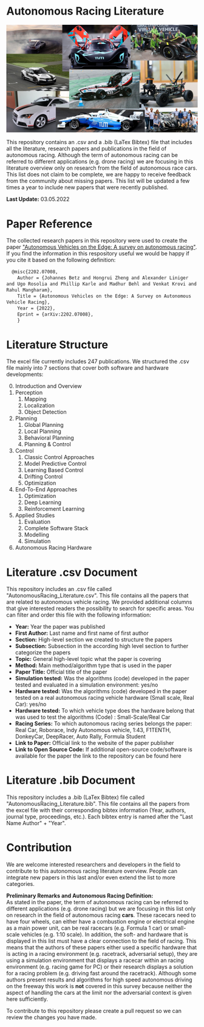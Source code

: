 # Autonomous Racing Literature

![Title Picture ESWeek 2021](docs/Title.png)

This repository contains an .csv and a .bib (LaTex Bibtex) file that includes all the literature, research papers and publications in the field of autonomous racing. Although the term of autonomous racing can be referred to different applications (e.g. drone racing) we are focusing in this literature overview only on research from the field of autonomous race cars. This list does not claim to be complete, we are happy to receive feedback from the community about missing papers. This list will be updated a few times a year to include new papers that were recently published.

**Last Update:** 03.05.2022

# Paper Reference
The collected research papers in this repository were used to create the paper ["Autonomous Vehicles on the Edge: A survey on autonomous racing"](https://arxiv.org/abs/2202.07008). If you find the information in this respository useful we would be happy if you cite it based on the following definition:

```
  @misc{2202.07008,
    Author = {Johannes Betz and Hongrui Zheng and Alexander Liniger and Ugo Rosolia and Phillip Karle and Madhur Behl and Venkat Krovi and Rahul Mangharam},
    Title = {Autonomous Vehicles on the Edge: A Survey on Autonomous Vehicle Racing},
    Year = {2022},
    Eprint = {arXiv:2202.07008},
    }
```

# Literature Structure
The excel file currently includes 247 publications. We structured the .csv file mainly into 7 sections that cover both software and hardware developments:

0. Introduction and Overview
1. Perception
   1. Mapping
   2. Localization
   3. Object Detection
2. Planning
   1. Global Planning
   2. Local Planning
   3. Behavioral Planning
   4. Planning & Control
3. Control
   1. Classic Control Approaches
   2. Model Predictive Control
   3. Learning Based Control
   4. Drifting Control
   5. Optimization
4. End-To-End Approaches
   1. Optimization
   2. Deep Learning
   3. Reinforcement Learning
5. Applied Studies
   1. Evaluation
   2. Complete Software Stack
   3. Modelling
   4. Simulation
6. Autonomous Racing Hardware

# Literature .csv Document
This repository includes an .csv file called "AutonomousRacing_Literature.csv". This file contains all the papers that are related to autonomous vehicle racing. We provided additional columns that give interested readers the possibility to search for specific areas. You can filter and order this file with the following information:
* **Year:** Year the paper was published
* **First Author:** Last name and first name of first author
* **Section:** High-level section we created to structure the papers
* **Subsection:** Subsection in the according high level section to further categorize the papers
* **Topic:** General high-level topic what the paper is covering
* **Method:** Main method/algorithm type that is used in the paper
* **Paper Title:** Official title of the paper
* **Simulation tested:** Was the algorithms (code) developed in the paper tested and evaluated in a simulation environment: yes/no
* **Hardware tested:** Was the algorithms (code) developed in the paper tested on a real autonomous racing vehicle hardware (Small scale, Real Car): yes/no
* **Hardware tested:** To which vehicle type does the hardware belong that was used to test the algorithms (Code) : Small-Scale/Real Car
* **Racing Series:** To which autonomous racing series belongs the paper: Real Car, Roborace, Indy Autonomous vehicle, 1:43, F1TENTH, DonkeyCar, DeepRacer, Auto Rally, Formula Student
* **Link to Paper:** Official link to the website of the paper publisher
* **Link to Open Source Code:** If additional open-source code/software is available for the paper the link to the repository can be found here

# Literature .bib Document
This repository includes a .bib (LaTex Bibtex) file called "AutonomousRacing_Literature.bib". This file contains all the papers from the excel file with their corresponding bibtex information (Year, authors, journal type, proceedings, etc.).
Each bibtex entry is named after the "Last Name Author" + "Year".

# Contribution
We are welcome interested researchers and developers in the field to contribute to this autonomous racing literature overview. People can integrate new papers in this last and/or even extend the list to more categories.

**Preliminary Remarks and Autonomous Racing Definition:** \
As stated in the paper, the term of autonomous racing can be referred to different applications (e.g. drone racing) but we are focusing in this list only on research in the field of autonomous racing **cars**. These racecars need to have four wheels, can either have a combustion engine or electrical engine as a main power unit, can be real racecars (e.g. Formula 1 car) or small-scale vehicles (e.g. 1:10 scale). In addition, the soft- and hardware that is displayed in this list must have a clear connection to the field of racing. This means that the authors of these papers either used a specific hardware that is acting in a racing environment (e.g. racetrack, adversarial setup), they are using a simulation environment that displays a racecar within an racing environment (e.g. racing game for PC) or their research displays a solution for a racing problem (e.g. driving fast around the racetrack). Although some authors present results and algorithms for high speed autonomous driving on the freeway this work is **not** covered in this survey because neither the aspect of handling the cars at the limit nor the adversarial context is given here sufficiently.

To contribute to this repository please create a pull request so we can review the changes you have made.
